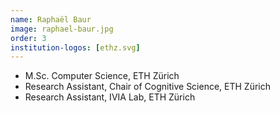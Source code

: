 ```yaml
---
name: Raphaël Baur
image: raphael-baur.jpg
order: 3
institution-logos: [ethz.svg]
---
```


- M.Sc. Computer Science, ETH Zürich
- Research Assistant, Chair of Cognitive Science, ETH Zürich
- Research Assistant, IVIA Lab, ETH Zürich